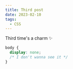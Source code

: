 ```yaml
---
title: Third post
date: 2023-02-10
tags:
  - CSS
---
```


Third time's a charm ✨

```css
body {
  display: none;
  /* I don't wanna see it */
}
```
